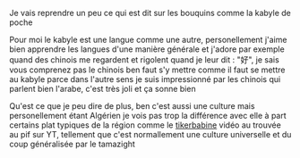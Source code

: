 Je vais reprendre un peu ce qui est dit sur les bouquins comme la kabyle de poche

Pour moi le kabyle est une langue comme une autre, personellement j'aime bien apprendre les langues d'une manière générale et j'adore par exemple quand des chinois me regardent et rigolent quand je leur dit : "好", je sais vous comprenez pas le chinois ben faut s'y mettre comme il faut se mettre au kabyle parce dans l'autre sens je suis impressionné par les chinois qui parlent bien l'arabe, c'est très joli et ça sonne bien

Qu'est ce que je peu dire de plus, ben c'est aussi une culture mais personellement étant Algérien je vois pas trop la différence avec elle à part certains plat typiques de la région comme le [tikerbabine](https://www.youtube.com/watch?v=urIzZC04R6w) vidéo au trouvée au pif sur YT, tellement que c'est normallement une culture universelle et du coup généralisée par le tamazight
